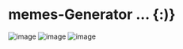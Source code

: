 # memes-Generator ... {:)}
![image](https://github.com/Deepakrocknow/memes-Generator/assets/130336302/d3e6d2a9-8deb-4733-9710-dc6b2638e128)
![image](https://github.com/Deepakrocknow/memes-Generator/assets/130336302/206d9860-b83e-4022-9d40-f23e48898a12)
![image](https://github.com/Deepakrocknow/memes-Generator/assets/130336302/6917ed92-0dca-44fb-8d4a-90f9be339bad)

